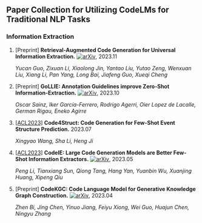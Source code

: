 ## Paper Collection for Utilizing CodeLMs for Traditional NLP Tasks


### Information Extraction

1. [Preprint] **Retrieval-Augmented Code Generation for Universal Information Extraction.** [![arXiv](https://img.shields.io/badge/arXiv-2311.02962-b31b1b.svg)](https://arxiv.org/abs/2311.02962), 2023.11

   *Yucan Guo, Zixuan Li, Xiaolong Jin, Yantao Liu, Yutao Zeng, Wenxuan Liu, Xiang Li, Pan Yang, Long Bai, Jiafeng Guo, Xueqi Cheng* 

2. [Preprint] **GoLLIE: Annotation Guidelines improve Zero-Shot Information-Extraction.** [![arXiv](https://img.shields.io/badge/arXiv-2310.03668-b31b1b.svg)](https://arxiv.org/abs/2310.03668), 2023.10

   *Oscar Sainz, Iker García-Ferrero, Rodrigo Agerri, Oier Lopez de Lacalle, German Rigau, Eneko Agirre* 

3. [[ACL2023]](https://aclanthology.org/2023.acl-long.202/) **Code4Struct: Code Generation for Few-Shot Event Structure Prediction.** 2023.07

   *Xingyao Wang, Sha Li, Heng Ji* 

4. [[ACL2023]](https://aclanthology.org/2023.acl-long.855/) **CodeIE: Large Code Generation Models are Better Few-Shot Information Extractors.** [![arXiv](https://img.shields.io/badge/arXiv-2305.05711-b31b1b.svg)](https://arxiv.org/abs/2305.05711), 2023.05

   *Peng Li, Tianxiang Sun, Qiong Tang, Hang Yan, Yuanbin Wu, Xuanjing Huang, Xipeng Qiu* 

5. [Preprint] **CodeKGC: Code Language Model for Generative Knowledge Graph Construction.** [![arXiv](https://img.shields.io/badge/arXiv-2304.09048-b31b1b.svg)](https://arxiv.org/abs/2304.09048), 2023.04

   *Zhen Bi, Jing Chen, Yinuo Jiang, Feiyu Xiong, Wei Guo, Huajun Chen, Ningyu Zhang*

 